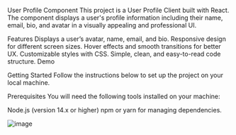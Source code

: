 User Profile Component
This project is a User Profile Client built with React. The component displays a user's profile information including their name, email, bio, and avatar in a visually appealing and professional UI.

Features
Displays a user’s avatar, name, email, and bio.
Responsive design for different screen sizes.
Hover effects and smooth transitions for better UX.
Customizable styles with CSS.
Simple, clean, and easy-to-read code structure.
Demo
<!-- Add an actual screenshot or GIF of your component here -->

Getting Started
Follow the instructions below to set up the project on your local machine.

Prerequisites
You will need the following tools installed on your machine:

Node.js (version 14.x or higher)
npm or yarn for managing dependencies.




![image](https://github.com/user-attachments/assets/25c4ae77-070a-4cea-b1b1-dd94fd1150b9)
